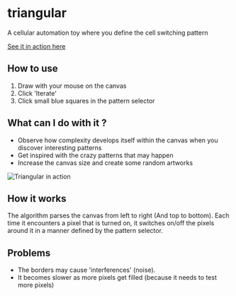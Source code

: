 triangular
==========

A cellular automation toy where you define the cell switching pattern

[See it in action here](http://a-mo-pa.com/dev/canvas/tri/)


## How to use
1. Draw with your mouse on the canvas
2. Click 'Iterate'
3. Click small blue squares in the pattern selector

## What can I do with it ?
* Observe how complexity develops itself within the canvas when you discover interesting patterns
* Get inspired with the crazy patterns that may happen
* Increase the canvas size and create some random artworks

![Triangular in action](http://25.media.tumblr.com/91786e375ff4db0dd8974ae39c51f9ee/tumblr_mt72q7e2SJ1svno9go6_1280.png "Triangular in action")

## How it works

The algorithm parses the canvas from left to right (And top to bottom).
Each time it encounters a pixel that is turned on, it switches on/off the pixels around it
in a manner defined by the pattern selector.


## Problems

* The borders may cause 'interferences' (noise). 
* It becomes slower as more pixels get filled (because it needs to test more pixels)
